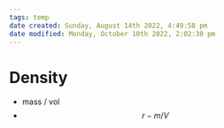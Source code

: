 ```yaml
---
tags: temp
date created: Sunday, August 14th 2022, 4:49:58 pm
date modified: Monday, October 10th 2022, 2:02:30 pm
---
```


# Density
- mass / vol
- $$r - m/V$$



